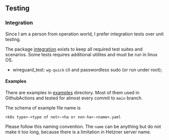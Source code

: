 ## Testing

### Integration
Since I am a person from operation world, I prefer integration tests over unit testing.

The package [integration](../internal/integration) exists to keep all required test suites and scenarios. Some tests requires additional utilites and must be run in linux OS.

- wireguard_test: `wg-quick` cli and passwordless sudo (or run under root);

#### Examples
There are examples in [examples](../pulumi-template/examples) directory. Most of them used in GithubActions and tested for almost every commit to `main` branch.

The schema of example file name is
```
<k8s type>-<type of net>-<ha or non-ha>-<name>.yaml
```
Please follow this naming convention.
The `name` can be anything but do not make it too long, because there is a limitation in Hetzner server name.
